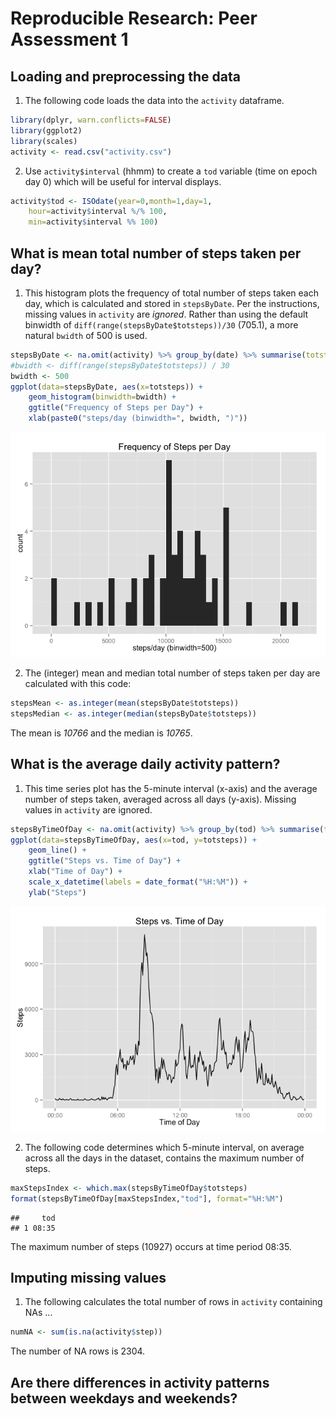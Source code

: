 # Reproducible Research: Peer Assessment 1


## Loading and preprocessing the data
1. The following code loads the data into the `activity` dataframe.

```r
library(dplyr, warn.conflicts=FALSE)
library(ggplot2)
library(scales)
activity <- read.csv("activity.csv")
```

2. Use `activity$interval` (hhmm) to create a `tod` variable (time on epoch day 0) which will be useful for interval displays.

```r
activity$tod <- ISOdate(year=0,month=1,day=1,
    hour=activity$interval %/% 100,
    min=activity$interval %% 100)
```


## What is mean total number of steps taken per day?
1. This histogram plots the frequency of total number of steps taken each day, which is calculated and stored in `stepsByDate`.  Per the instructions, missing values in `activity` are *ignored*.  Rather than using the default binwidth of `diff(range(stepsByDate$totsteps))/30` (705.1), a more natural `bwidth` of 500 is used.

```r
stepsByDate <- na.omit(activity) %>% group_by(date) %>% summarise(totsteps=sum(steps))
#bwidth <- diff(range(stepsByDate$totsteps)) / 30
bwidth <- 500
ggplot(data=stepsByDate, aes(x=totsteps)) +
    geom_histogram(binwidth=bwidth) +
    ggtitle("Frequency of Steps per Day") +
    xlab(paste0("steps/day (binwidth=", bwidth, ")"))
```

![](PA1_template_files/figure-html/unnamed-chunk-3-1.png) 

2. The (integer) mean and median total number of steps taken per day are calculated with this code:

```r
stepsMean <- as.integer(mean(stepsByDate$totsteps))
stepsMedian <- as.integer(median(stepsByDate$totsteps))
```
The mean is *10766* and the median is *10765*.


## What is the average daily activity pattern?
1. This time series plot has the 5-minute interval (x-axis) and the average number of steps taken, averaged across all days (y-axis).  Missing values in `activity` are ignored.

```r
stepsByTimeOfDay <- na.omit(activity) %>% group_by(tod) %>% summarise(totsteps=sum(steps))
ggplot(data=stepsByTimeOfDay, aes(x=tod, y=totsteps)) +
    geom_line() +
    ggtitle("Steps vs. Time of Day") +
    xlab("Time of Day") +
    scale_x_datetime(labels = date_format("%H:%M")) +
    ylab("Steps")
```

![](PA1_template_files/figure-html/unnamed-chunk-5-1.png) 

2. The following code determines which 5-minute interval, on average across all the days in the dataset, contains the maximum number of steps.

```r
maxStepsIndex <- which.max(stepsByTimeOfDay$totsteps)
format(stepsByTimeOfDay[maxStepsIndex,"tod"], format="%H:%M")
```

```
##     tod
## 1 08:35
```
The maximum number of steps (10927) occurs at time period 08:35.


## Imputing missing values
1. The following calculates the total number of rows in `activity` containing NAs ...

```r
numNA <- sum(is.na(activity$step))
```
The number of NA rows is 2304.

## Are there differences in activity patterns between weekdays and weekends?
